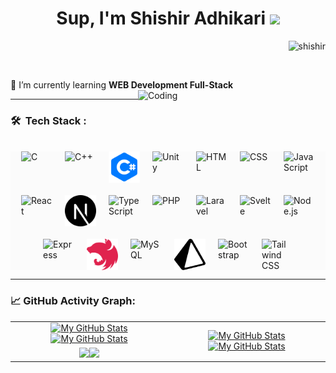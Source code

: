 <!-- Header -->
<h1 align="center">
Sup, I'm Shishir Adhikari
  <img src="https://media.giphy.com/media/hvRJCLFzcasrR4ia7z/giphy.gif" width="30"></h1>
 <img src="https://komarev.com/ghpvc/?username=adkshishir&label=Profile%20Views&color=0e75b6&style=flat" align='right' alt="shishir" />
<br/>

<!-- About Me -->
<p align="left"> <a href="https://twitter.com/" target="blank"><img src="https://img.shields.io/twitter/follow/?logo=twitter&style=for-the-badge" alt="" /></a> </p>

🌱 I’m currently learning **WEB Development Full-Stack**
<img align="right" alt="Coding" width="300" src="https://i.pinimg.com/originals/81/17/8b/81178b47a8598f0c81c4799f2cdd4057.gif">

---

<!-- Tech Stack -->
### 🛠 &nbsp;Tech Stack :
<br>
<div style="display: flex; flex-wrap: wrap; gap: 20px; justify-content: center;background-color:#fbfbfb;">
  <!-- C -->
  <img src="https://upload.wikimedia.org/wikipedia/commons/1/18/C_Programming_Language.svg" alt="C" width="50" height="50" />

  <!-- C++ -->
  <img src="https://upload.wikimedia.org/wikipedia/commons/1/18/ISO_C%2B%2B_Logo.svg" alt="C++" width="50" height="50" />

  <!-- C# -->
  <img src="/csharp-logo.png" alt="C#" width="50" height="50" />

  <!-- Unity -->
  <img src="https://upload.wikimedia.org/wikipedia/commons/1/19/Unity_Technologies_logo.svg" alt="Unity" width="50" height="50" />

  <!-- HTML -->
  <img src="https://upload.wikimedia.org/wikipedia/commons/6/61/HTML5_logo_and_wordmark.svg" alt="HTML" width="50" height="50" />

  <!-- CSS -->
  <img src="https://upload.wikimedia.org/wikipedia/commons/d/d5/CSS3_logo_and_wordmark.svg" alt="CSS" width="50" height="50" />

  <!-- JavaScript -->
  <img src="https://upload.wikimedia.org/wikipedia/commons/6/6a/JavaScript-logo.png" alt="JavaScript" width="50" height="50" />

  <!-- React -->
  <img src="https://upload.wikimedia.org/wikipedia/commons/a/a7/React-icon.svg" alt="React" width="50" height="50" />

  <!-- Next.js -->
  <img src="/nextjs.svg" alt="Next.js" width="50" height="50" />

  <!-- TypeScript -->
  <img src="https://upload.wikimedia.org/wikipedia/commons/f/f5/Typescript.svg" alt="TypeScript" width="50" height="50" />

  <!-- PHP -->
  <img src="https://upload.wikimedia.org/wikipedia/commons/2/27/PHP-logo.svg" alt="PHP" width="50" height="50" />

  <!-- Laravel -->
  <img src="https://upload.wikimedia.org/wikipedia/commons/9/9a/Laravel.svg" alt="Laravel" width="50" height="50" />

  <!-- Svelte -->
  <img src="https://upload.wikimedia.org/wikipedia/commons/1/1b/Svelte_Logo.svg" alt="Svelte" width="50" height="50" />

  <!-- Node.js -->
  <img src="https://upload.wikimedia.org/wikipedia/commons/d/d9/Node.js_logo.svg" alt="Node.js" width="50" height="50" />

  <!-- Express -->
  <img src="https://upload.wikimedia.org/wikipedia/commons/6/64/Expressjs.png" alt="Express" width="50" height="50" />

  <!-- NestJS -->
  <img src="/nestjs.svg" alt="NestJS" width="50" height="50" />

  <!-- MySQL -->
  <img src="https://upload.wikimedia.org/wikipedia/en/d/dd/MySQL_logo.svg" alt="MySQL" width="50" height="50" />

  <!-- Prisma -->
  <img src="/prisma.svg" style="background-color:white;" alt="Prisma" width="50" height="50" />

  <!-- Bootstrap -->
  <img src="https://upload.wikimedia.org/wikipedia/commons/b/b2/Bootstrap_logo.svg" alt="Bootstrap" width="50" height="50" />

  <!-- Tailwind CSS -->
  <img src="https://upload.wikimedia.org/wikipedia/commons/d/d5/Tailwind_CSS_Logo.svg" alt="Tailwind CSS" width="50" height="50" />
</div>

---

<!-- Activity Graph -->
### 📈 GitHub Activity Graph:
<table>
    <tr>
        <td align="center"><a href="https://github.com/adkshishir#gh-light-mode-only"><img src="https://github-readme-stats.vercel.app/api?username=adkshishir&show_icons=true" alt="My GitHub Stats"/></a><a href="https://github.com/adkshishir#gh-dark-mode-only"><img src="https://github-readme-stats.vercel.app/api?username=adkshishir&show_icons=true&theme=tokyonight" alt="My GitHub Stats"/></a></td>
        <td rowspan="2" align="center"><a href="https://github.com/adkshishir#gh-light-mode-only"><img src="https://github-readme-stats.vercel.app/api/top-langs/?username=adkshishir&theme=default&langs_count=8#gh-light-mode-only" alt="My GitHub Stats"/></a><a href="https://github.com/adkshishir#gh-dark-mode-only"><img src="https://github-readme-stats.vercel.app/api/top-langs/?username=adkshishir&theme=tokyonight&langs_count=8#gh-dark-mode-only" alt="My GitHub Stats"/></a></td>
    </tr>
    <tr>
        <td align="center"><a href="https://github.com/adkshishir#gh-light-mode-only"><img src="https://github-readme-streak-stats.herokuapp.com/?user=adkshishir&theme=default"/></a><a href="https://github.com/adkshishir#gh-dark-mode-only"><img src="https://github-readme-streak-stats.herokuapp.com/?user=adkshishir&theme=tokyonight"/></a></td>
    </tr>
</table>
